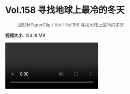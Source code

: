 # Vol.158 寻找地球上最冷的冬天

> 回形针PaperClip / Vol / Vol.158 寻找地球上最冷的冬天

**视频大小**: 126.18 MB

<div class="video"><video src="https://file.hsyhx.top/archive/PaperClip/Vol/158.mp4" controls preload>🤔 您的浏览器不支持 video 标签</video></div>